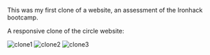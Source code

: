 This was my first clone of a website, an assessment of the Ironhack bootcamp.

A responsive clone of the circle website:


![clone1](https://user-images.githubusercontent.com/116571485/212074569-59b2f3cf-fe4a-4c01-91cf-a29a1fd51368.png)
![clone2](https://user-images.githubusercontent.com/116571485/212074579-30aff9c2-ce91-4e73-a6ee-adc5ecf551e1.png)
![clone3](https://user-images.githubusercontent.com/116571485/212074582-f7527443-2b64-4dd1-98b4-3c1c017e08a9.png)
